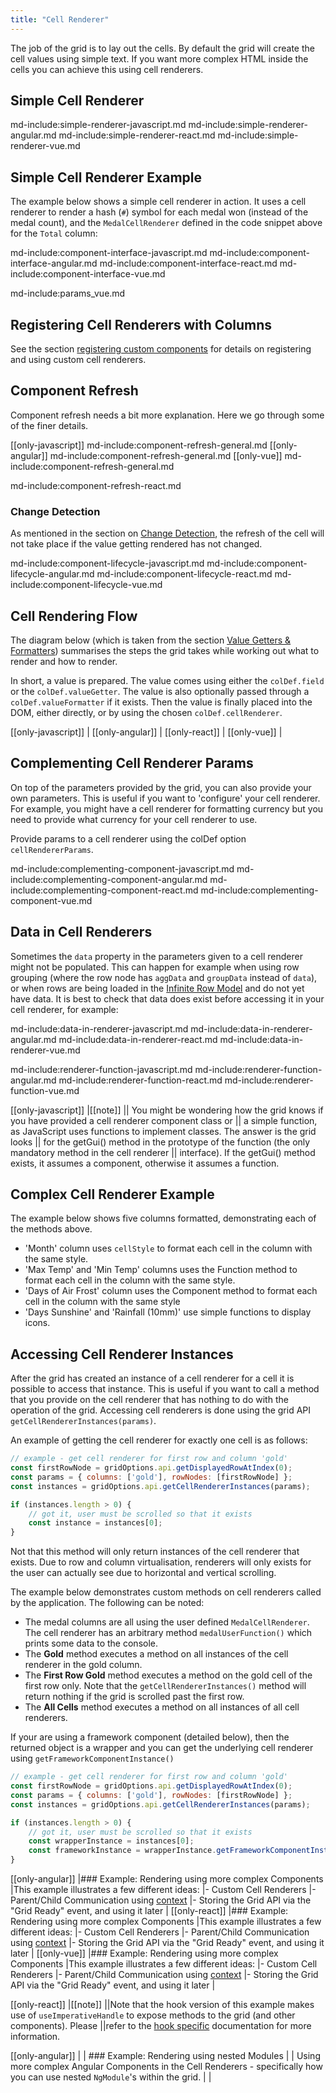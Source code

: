 ```yaml
---
title: "Cell Renderer"
---
```


The job of the grid is to lay out the cells. By default the grid will create the cell values using simple text. If you want more complex HTML inside the cells you can achieve this using cell renderers.

## Simple Cell Renderer

md-include:simple-renderer-javascript.md
md-include:simple-renderer-angular.md
md-include:simple-renderer-react.md
md-include:simple-renderer-vue.md

## Simple Cell Renderer Example

The example below shows a simple cell renderer in action. It uses a cell renderer to render a hash (`#`) symbol for each medal won
(instead of the medal count), and the `MedalCellRenderer` defined in the code snippet above for the `Total` column:

<grid-example title='Simple Cell Renderer' name='simple' type='mixed' options='{ "exampleHeight": 460 }'></grid-example>

md-include:component-interface-javascript.md
md-include:component-interface-angular.md
md-include:component-interface-react.md
md-include:component-interface-vue.md

<interface-documentation interfaceName='ICellRendererParams' config='{"hideHeader":false, "headerLevel": 3}' ></interface-documentation>

md-include:params_vue.md

## Registering Cell Renderers with Columns

See the section [registering custom components](/components/#registering-custom-components) for details on registering and using custom cell renderers.

## Component Refresh

Component refresh needs a bit more explanation. Here we go through some of the finer details.

[[only-javascript]]
md-include:component-refresh-general.md
[[only-angular]]
md-include:component-refresh-general.md
[[only-vue]]
md-include:component-refresh-general.md
  
md-include:component-refresh-react.md

### Change Detection

As mentioned in the section on [Change Detection](/change-detection/), the refresh of the cell will not take place if the value getting rendered has not changed.

md-include:component-lifecycle-javascript.md
md-include:component-lifecycle-angular.md
md-include:component-lifecycle-react.md
md-include:component-lifecycle-vue.md

## Cell Rendering Flow

The diagram below (which is taken from the section [Value Getters & Formatters](/value-getters/)) summarises the steps the grid takes while working out what to render and how to render.

In short, a value is prepared. The value comes using either the `colDef.field` or the `colDef.valueGetter`. The value is also optionally passed through a `colDef.valueFormatter` if it exists. Then the value is finally placed into the DOM, either directly, or by using the chosen `colDef.cellRenderer`.

[[only-javascript]]
|<image-caption src='value-getters/resources/valueGetterFlow.svg' width="55rem" centered="true" alt='Value Getter Flow' constrained='true'></image-caption>
[[only-angular]]
|<image-caption src='resources/valueGetterFlowFw.svg' width="55rem" centered="true" alt='Value Getter Flow' constrained='true'></image-caption>
[[only-react]]
|<image-caption src='resources/valueGetterFlowFw.svg' width="55rem" centered="true" alt='Value Getter Flow' constrained='true'></image-caption>
[[only-vue]]
|<image-caption src='resources/valueGetterFlowFw.svg' width="55rem" centered="true" alt='Value Getter Flow' constrained='true'></image-caption>

## Complementing Cell Renderer Params

On top of the parameters provided by the grid, you can also provide your own parameters. This is useful if you want to
'configure' your cell renderer. For example, you might have a cell renderer for formatting currency but you need to
provide what currency for your cell renderer to use.

Provide params to a cell renderer using the colDef option `cellRendererParams`.

md-include:complementing-component-javascript.md
md-include:complementing-component-angular.md
md-include:complementing-component-react.md
md-include:complementing-component-vue.md

## Data in Cell Renderers

Sometimes the `data` property in the parameters given to a cell renderer might not be populated. This can happen for
example when using row grouping (where the row node has `aggData` and `groupData` instead of `data`), or when rows are
being loaded in the [Infinite Row Model](/infinite-scrolling/) and do not yet have data. It is best to check that data
does exist before accessing it in your cell renderer, for example:

md-include:data-in-renderer-javascript.md
md-include:data-in-renderer-angular.md
md-include:data-in-renderer-react.md
md-include:data-in-renderer-vue.md

md-include:renderer-function-javascript.md
md-include:renderer-function-angular.md
md-include:renderer-function-react.md
md-include:renderer-function-vue.md

[[only-javascript]]
|[[note]]
|| You might be wondering how the grid knows if you have provided a cell renderer component class or
|| a simple function, as JavaScript uses functions to implement classes. The answer is the grid looks
|| for the getGui() method in the prototype of the function (the only mandatory method in the cell renderer
|| interface). If the getGui() method exists, it assumes a component, otherwise it assumes a function.

## Complex Cell Renderer Example

The example below shows five columns formatted, demonstrating each of the methods above.

- 'Month' column uses `cellStyle` to format each cell in the column with the same style.
- 'Max Temp' and 'Min Temp' columns uses the Function method to format each cell in the column with the same style.
- 'Days of Air Frost' column uses the Component method to format each cell in the column with the same style
- 'Days Sunshine' and 'Rainfall (10mm)' use simple functions to display icons.

<grid-example title='Cell Renderer' name='cell-renderer' type='mixed'></grid-example>

## Accessing Cell Renderer Instances

After the grid has created an instance of a cell renderer for a cell it is possible to access that instance. This is useful if you want to call a method that you provide on the cell renderer that has nothing to do with the operation of the grid. Accessing cell renderers is done using the grid API `getCellRendererInstances(params)`.

<api-documentation source='grid-api/api.json' section='rendering' names='["getCellRendererInstances"]' config='{"overrideBottomMargin":"1rem"}'></api-documentation>

An example of getting the cell renderer for exactly one cell is as follows:

```js
// example - get cell renderer for first row and column 'gold'
const firstRowNode = gridOptions.api.getDisplayedRowAtIndex(0);
const params = { columns: ['gold'], rowNodes: [firstRowNode] };
const instances = gridOptions.api.getCellRendererInstances(params);

if (instances.length > 0) {
    // got it, user must be scrolled so that it exists
    const instance = instances[0];
}
```

Not that this method will only return instances of the cell renderer that exists. Due to row and column virtualisation, renderers will only exists for the user can actually see due to horizontal and vertical scrolling.

The example below demonstrates custom methods on cell renderers called by the application. The following can be noted:

- The medal columns are all using the user defined `MedalCellRenderer`. The cell renderer has an arbitrary method `medalUserFunction()` which prints some data to the console.
- The **Gold** method executes a method on all instances of the cell renderer in the gold column.
- The **First Row Gold** method executes a method on the gold cell of the first row only. Note that the `getCellRendererInstances()` method will return nothing if the grid is scrolled past the first row.
- The **All Cells** method executes a method on all instances of all cell renderers.

<grid-example title='Get Cell Renderer' name='get-cell-renderer' type='generated'></grid-example>

If your are using a framework component (detailed below), then the returned object is a wrapper and you can get the underlying cell renderer using `getFrameworkComponentInstance()`


```js
// example - get cell renderer for first row and column 'gold'
const firstRowNode = gridOptions.api.getDisplayedRowAtIndex(0);
const params = { columns: ['gold'], rowNodes: [firstRowNode] };
const instances = gridOptions.api.getCellRendererInstances(params);

if (instances.length > 0) {
    // got it, user must be scrolled so that it exists
    const wrapperInstance = instances[0];
    const frameworkInstance = wrapperInstance.getFrameworkComponentInstance();
}
```

[[only-angular]]
|### Example: Rendering using more complex Components
|This example illustrates a few different ideas:
|- Custom Cell Renderers
|- Parent/Child Communication using [context](/context/)
|- Storing the Grid API via the "Grid Ready" event, and using it later
|<grid-example title='Simple Dynamic Component' name='dynamic-components' type='mixed' options='{ "extras": ["fontawesome", "bootstrap"] }'></grid-example>
[[only-react]]
|### Example: Rendering using more complex Components
|This example illustrates a few different ideas:
|- Custom Cell Renderers
|- Parent/Child Communication using [context](/context/)
|- Storing the Grid API via the "Grid Ready" event, and using it later
|<grid-example title='Simple Dynamic Component' name='dynamic-components' type='mixed' options='{ "extras": ["fontawesome", "bootstrap"] }'></grid-example>
[[only-vue]]
|### Example: Rendering using more complex Components
|This example illustrates a few different ideas:
|- Custom Cell Renderers
|- Parent/Child Communication using [context](/context/)
|- Storing the Grid API via the "Grid Ready" event, and using it later
|<grid-example title='Simple Dynamic Component' name='dynamic-components' type='mixed' options='{ "extras": ["fontawesome", "bootstrap"] }'></grid-example>

[[only-react]]
|[[note]]
||Note that the hook version of this example makes use of `useImperativeHandle` to expose methods to the grid (and other components). Please
||refer to the [hook specific](/react-hooks/) documentation for more information.

[[only-angular]]
|
| ### Example: Rendering using nested Modules
|
| Using more complex Angular Components in the Cell Renderers - specifically how you can use nested `NgModule`'s within the grid.
|
| <grid-example title='Richer Dynamic Components' name='angular-rich-dynamic' type='angular' options='{ "exampleHeight": 380, "extras": ["bootstrap"] }'></grid-example>
